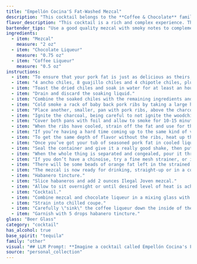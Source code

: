 ```yaml
---
title: "Empellón Cocina'S Fat-Washed Mezcal"
description: "This cocktail belongs to the **Coffee & Chocolate** family, a sub-genre of the **Digestif** category.  Its origins trace back to the 19th century, where coffee and chocolate liqueurs were popular after-dinner drinks.  This modern twist uses mezcal, a smoky spirit, to add a distinctive touch. "
flavor_description: "This cocktail is a rich and complex experience. The smoky, earthy Mezcal is balanced by the sweetness of the chocolate and coffee liqueurs. Expect notes of dark chocolate, espresso, and a hint of spice, all wrapped in a velvety, full-bodied texture.  The fat-washing process adds a buttery smoothness that lingers on the palate. "
bartender_tips: "Use a good quality mezcal with smoky notes to complement the chocolate and coffee flavors. Don't over-shake the cocktail as you want to preserve the mezcal's smoky aroma.  Use a high-quality chocolate liqueur like crème de cacao for a rich, decadent flavor. Consider using a coffee liqueur with a complex flavor profile to add depth to the cocktail. Garnish with a chocolate shavings or a coffee bean to enhance the aromatic experience. "
ingredients:
  - item: "Mezcal"
    measure: "2 oz"
  - item: "Chocolate Liqueur"
    measure: "0.75 oz"
  - item: "Coffee Liqueur"
    measure: "0.5 oz"
instructions:
  - item: "To ensure that your pork fat is just as delicious as theirs, here’s their adobo marinade and what to do with it (you’ll also need a rack of ribs):."
  - item: "4 ancho chiles, 8 guajillo chiles and 4 chipotle chiles, plus 4 cloves roasted garlic, half a cup of cider vinegar, a quarter teaspoon of Mexican oregano, 1 teaspoon of ground black pepper, a whole clove, a quarter teaspoon of ground cinnamon and a half teaspoon of ground cumin."
  - item: "Toast the dried chiles and soak in water for at least an hour until they are rehydrated."
  - item: "Drain and discard the soaking liquid."
  - item: "Combine the soaked chiles with the remaining ingredients and purée until smooth."
  - item: "Cold smoke a rack of baby back pork ribs by taking a large hotel pan with woodchips on one side and charcoal on the other."
  - item: "Place another, smaller, pan with pork ribs, above the charcoal/woodchip pan."
  - item: "Ignite the charcoal, being careful to not ignite the woodchips."
  - item: "Cover both pans with foil and allow to smoke for 10-15 minutes, until desired level of smoke is achieved, then coat with adobo marinade and wrap in tin foil prior to placing ribs in a 300 degree oven for 7 hours."
  - item: "When the ribs have cooled, strain off the fat and use for the infusion."
  - item: "If you’re having a hard time coming up to the same kind of volume of fat, make up the balance with pork lard from a butcher."
  - item: "To get the same depth of flavor without the ribs, heat up the fat in a pot with a few spoons of the marinade."
  - item: "Once you’ve got your tub of seasoned pork fat in cooled liquid form, pour equal amounts of Ilegal Joven mezcal and fat into a sealable container."
  - item: "Seal the container and give it a really good shake, then put it in the freezer overnight."
  - item: "When the whole thing is separated and congealed, pour it through a fine mesh chinoise."
  - item: "If you don’t have a chinoise, try a fine mesh strainer, or if you don’t have one of those, try spooning off most of the fat."
  - item: "There will be some beads of orange fat left in the strained mezcal: run that through a few layers of cheesecloth (or coffee filters in a pinch) to get rid of the last of it."
  - item: "The mezcal is now ready for drinking, straight-up or in a cocktail."
  - item: "Habanero tincture."
  - item: "Slice habaneros and add 2 ounces Ilegal Joven mezcal."
  - item: "Allow to sit overnight or until desired level of heat is achieved."
  - item: "Cocktail."
  - item: "Combine mezcal and chocolate liqueur in a mixing glass with ice and stir for 45 seconds."
  - item: "Strain into chilled coupe."
  - item: "Carefully \"sink\" the coffee liqueur down the inside of the coupe over a spoon."
  - item: "Garnish with 5 drops habanero tincture."
glass: "Beer Glass"
category: "cocktail"
has_alcohol: true
base_spirit: "tequila"
family: "other"
visual: "## LLM Prompt: **Imagine a cocktail called Empellón Cocina's Fat-Washed Mezcal. It's made with Mezcal, Chocolate Liqueur, and Coffee Liqueur. Describe its appearance in detail, focusing on the color, texture, and any garnishes.** **Consider these elements:*** **Mezcal's smoky character:** How might this affect the color and aroma? * **Chocolate liqueur's richness:**  Does the color lean towards brown or black? Is there any sheen or viscosity?* **Coffee liqueur's depth:** Does it contribute to the overall darkness or create layers of color?* **Garnish options:** What would be the best way to enhance the visual appeal? **Example:**The Empellón Cocina's Fat-Washed Mezcal is a captivating cocktail with a deep amber hue, reminiscent of aged oak. The smooth, almost oily texture suggests the presence of fat-washing, while tiny, shimmering bubbles rise from the depths, hinting at the smoky character of the Mezcal. A thin layer of chocolate foam crowns the drink, its rich brown tones reflecting the subtle sweetness of the chocolate liqueur. A sprig of rosemary, its aromatic needles piercing the foam, adds a touch of elegance and complexity. "
source: "personal_collection"
---
```



